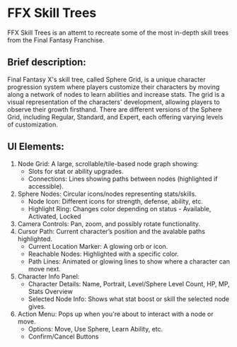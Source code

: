 # FFX Skill Trees

FFX Skill Trees is an attemt to recreate some of the most in-depth skill trees from the Final Fantasy Franchise.

## Brief description:
Final Fantasy X's skill tree, called Sphere Grid, is a unique character progression system where players customize their characters
by moving along a network of nodes to learn abilities and increase stats. The grid is a visual representation of the characters' development,
allowing players to observe their growth firsthand. There are different versions of the Sphere Grid, including Regular, Standard, and Expert,
each offering varying levels of customization.

## UI Elements: 
1. Node Grid: A large, scrollable/tile-based node graph showing:
   - Slots for stat or ability upgrades.
   - Connections: Lines showing paths between nodes (highlighted if accessible).
2. Sphere Nodes: Circular icons/nodes representing stats/skills.
   - Node Icon: Different icons for strength, defense, ability, etc.
   - Highlight Ring: Changes color depending on status - Available, Activated, Locked
3. Camera Controls: Pan, zoom, and possibly rotate functionality.
4. Cursor Path: Current character’s position and the avalable paths highlighted.
   - Current Location Marker: A glowing orb or icon.
   - Reachable Nodes: Highlighted with a specific color.
   - Path Lines: Animated or glowing lines to show where a character can move next.
5. Character Info Panel:
   - Character Details: Name, Portrait, Level/Sphere Level Count, HP, MP, Stats Overview
   - Selected Node Info: Shows what stat boost or skill the selected node gives.
6. Action Menu: Pops up when you're about to interact with a node or move.
   - Options: Move, Use Sphere, Learn Ability, etc.
   - Confirm/Cancel Buttons

